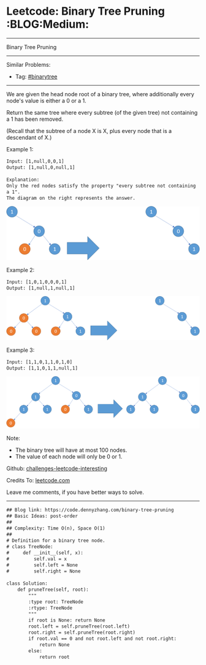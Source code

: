 # Leetcode: Binary Tree Pruning     :BLOG:Medium:


---

Binary Tree Pruning  

---

Similar Problems:  
-   Tag: [#binarytree](https://code.dennyzhang.com/tag/binarytree)

---

We are given the head node root of a binary tree, where additionally every node's value is either a 0 or a 1.  

Return the same tree where every subtree (of the given tree) not containing a 1 has been removed.  

(Recall that the subtree of a node X is X, plus every node that is a descendant of X.)  

Example 1:  

    Input: [1,null,0,0,1]
    Output: [1,null,0,null,1]
     
    Explanation: 
    Only the red nodes satisfy the property "every subtree not containing a 1".
    The diagram on the right represents the answer.

![img](//raw.githubusercontent.com/DennyZhang/images/master/code/binarytree_prune1.png)  

Example 2:  

    Input: [1,0,1,0,0,0,1]
    Output: [1,null,1,null,1]

![img](//raw.githubusercontent.com/DennyZhang/images/master/code/binarytree_prune2.png)  

Example 3:  

    Input: [1,1,0,1,1,0,1,0]
    Output: [1,1,0,1,1,null,1]

![img](//raw.githubusercontent.com/DennyZhang/images/master/code/binarytree_prune3.png)  

Note:  

-   The binary tree will have at most 100 nodes.
-   The value of each node will only be 0 or 1.

Github: [challenges-leetcode-interesting](https://github.com/DennyZhang/challenges-leetcode-interesting/tree/master/binary-tree-pruning)  

Credits To: [leetcode.com](https://leetcode.com/problems/binary-tree-pruning/description/)  

Leave me comments, if you have better ways to solve.  

---

    ## Blog link: https://code.dennyzhang.com/binary-tree-pruning
    ## Basic Ideas: post-order
    ##
    ## Complexity: Time O(n), Space O(1)
    ##
    # Definition for a binary tree node.
    # class TreeNode:
    #     def __init__(self, x):
    #         self.val = x
    #         self.left = None
    #         self.right = None
    
    class Solution:
        def pruneTree(self, root):
            """
            :type root: TreeNode
            :rtype: TreeNode
            """
            if root is None: return None
            root.left = self.pruneTree(root.left)
            root.right = self.pruneTree(root.right)
            if root.val == 0 and not root.left and not root.right:
                return None
            else:
                return root